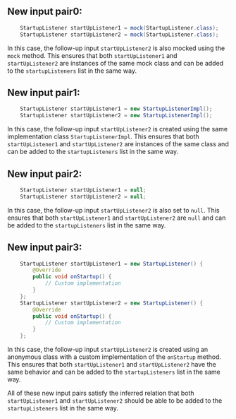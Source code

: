## New input pair0:
```java
    StartupListener startUpListener1 = mock(StartupListener.class);
    StartupListener startUpListener2 = mock(StartupListener.class);
```

In this case, the follow-up input `startUpListener2` is also mocked using the `mock` method. This ensures that both `startUpListener1` and `startUpListener2` are instances of the same mock class and can be added to the `startupListeners` list in the same way.

## New input pair1:
```java
    StartupListener startUpListener1 = new StartupListenerImpl();
    StartupListener startUpListener2 = new StartupListenerImpl();
```

In this case, the follow-up input `startUpListener2` is created using the same implementation class `StartupListenerImpl`. This ensures that both `startUpListener1` and `startUpListener2` are instances of the same class and can be added to the `startupListeners` list in the same way.

## New input pair2:
```java
    StartupListener startUpListener1 = null;
    StartupListener startUpListener2 = null;
```

In this case, the follow-up input `startUpListener2` is also set to `null`. This ensures that both `startUpListener1` and `startUpListener2` are `null` and can be added to the `startupListeners` list in the same way.

## New input pair3:
```java
    StartupListener startUpListener1 = new StartupListener() {
        @Override
        public void onStartup() {
            // Custom implementation
        }
    };
    StartupListener startUpListener2 = new StartupListener() {
        @Override
        public void onStartup() {
            // Custom implementation
        }
    };
```

In this case, the follow-up input `startUpListener2` is created using an anonymous class with a custom implementation of the `onStartup` method. This ensures that both `startUpListener1` and `startUpListener2` have the same behavior and can be added to the `startupListeners` list in the same way.

All of these new input pairs satisfy the inferred relation that both `startUpListener1` and `startUpListener2` should be able to be added to the `startupListeners` list in the same way.